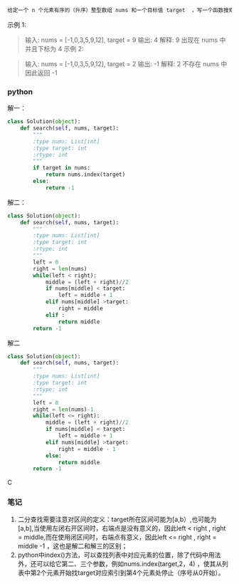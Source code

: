 ```markdown
给定一个 n 个元素有序的（升序）整型数组 nums 和一个目标值 target  ，写一个函数搜索 nums 中的 target，如果目标值存在返回下标，否则返回 -1。
```


示例 1:

> 输入: nums = [-1,0,3,5,9,12], target = 9
> 输出: 4
> 解释: 9 出现在 nums 中并且下标为 4
> 示例 2:

> 输入: nums = [-1,0,3,5,9,12], target = 2
> 输出: -1
> 解释: 2 不存在 nums 中因此返回 -1

### python

解一：

```python
class Solution(object):
    def search(self, nums, target):
        """
        :type nums: List[int]
        :type target: int
        :rtype: int
        """
        if target in nums:
            return nums.index(target)
        else:
            return -1
```

解二：

```python
class Solution(object):
    def search(self, nums, target):
        """
        :type nums: List[int]
        :type target: int
        :rtype: int
        """
        left = 0
        right = len(nums)
        while(left < right):
            middle = (left + right)//2
            if nums[middle] < target:
                left = middle + 1
            elif nums[middle] >target:
                right = middle
            elif :
                return middle
        return -1
```

解二

```python
class Solution(object):
    def search(self, nums, target):
        """
        :type nums: List[int]
        :type target: int
        :rtype: int
        """
        left = 0
        right = len(nums)-1
        while(left <= right):
            middle = (left + right)//2
            if nums[middle] < target:
                left = middle + 1
            elif nums[middle] >target:
                right = middle - 1
            else:
                return middle
        return -1
```

C

### 笔记

1. 二分查找需要注意对区间的定义：target所在区间可能为[a,b）,也可能为[a,b],当使用左闭右开区间时，右端点是没有意义的，因此left < right , right = middle,而在使用闭区间时，右端点有意义，因此left <= right , right = middle -1 ，这也是解二和解三的区别；
2. python中index()方法，可以查找列表中对应元素的位置，除了代码中用法外，还可以给它第二、三个参数，例如nums.index(target,2，4) ，使其从列表中第2个元素开始找target对应索引到第4个元素处停止（序号从0开始）。